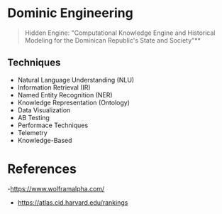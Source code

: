 # Dominic Engineering

> Hidden Engine: "Computational Knowledge Engine and Historical Modeling for the Dominican Republic's State and Society"**

## Techniques

- Natural Language Understanding (NLU)
- Information Retrieval (IR)
- Named Entity Recognition (NER)
- Knowledge Representation (Ontology)
- Data Visualization
- AB Testing
- Performace Techniques
- Telemetry
- Knowledge-Based

# References

-https://www.wolframalpha.com/

- https://atlas.cid.harvard.edu/rankings
